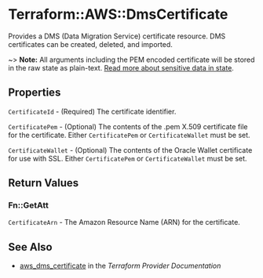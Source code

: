 # Terraform::AWS::DmsCertificate

Provides a DMS (Data Migration Service) certificate resource. DMS certificates can be created, deleted, and imported.

~> **Note:** All arguments including the PEM encoded certificate will be stored in the raw state as plain-text.
[Read more about sensitive data in state](/docs/state/sensitive-data.html).

## Properties

`CertificateId` - (Required) The certificate identifier.

`CertificatePem` - (Optional) The contents of the .pem X.509 certificate file for the certificate. Either `CertificatePem` or `CertificateWallet` must be set.

`CertificateWallet` - (Optional) The contents of the Oracle Wallet certificate for use with SSL. Either `CertificatePem` or `CertificateWallet` must be set.


## Return Values

### Fn::GetAtt

`CertificateArn` - The Amazon Resource Name (ARN) for the certificate.

## See Also

* [aws_dms_certificate](https://www.terraform.io/docs/providers/aws/r/dms_certificate.html) in the _Terraform Provider Documentation_